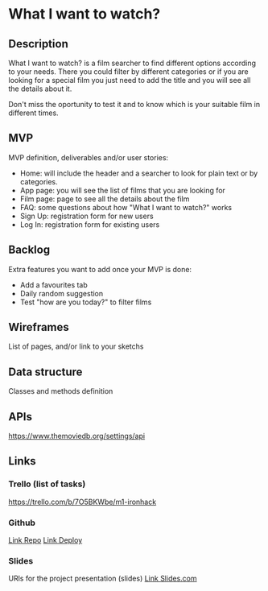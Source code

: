 # What I want to watch?

## Description
What I want to watch? is a film searcher to find different options according to your needs. There you could filter by different categories or if you are looking for a special film you just need to add the title and you will see all the details about it.

Don't miss the oportunity to test it and to know which is your suitable film in different times. 


## MVP 
MVP definition, deliverables and/or user stories:
- Home: will include the header and a searcher to look for plain text or by categories.
- App page: you will see the list of films that you are looking for
- Film page: page to see all the details about the film
- FAQ: some questions about how "What I want to watch?" works
- Sign Up: registration form for new users
- Log In: registration form for existing users


## Backlog    
Extra features you want to add once your MVP is done:
- Add a favourites tab
- Daily random suggestion
- Test "how are you today?" to filter films


## Wireframes    
List of pages, and/or link to your sketchs


## Data structure
Classes and methods definition


## APIs
https://www.themoviedb.org/settings/api

## Links


### Trello (list of tasks)
https://trello.com/b/7O5BKWbe/m1-ironhack


### Github
[Link Repo](https://github.com/CarlaNavia/whatIwanttowatch)
[Link Deploy](http://github.com)


### Slides
URls for the project presentation (slides)
[Link Slides.com](http://slides.com)
